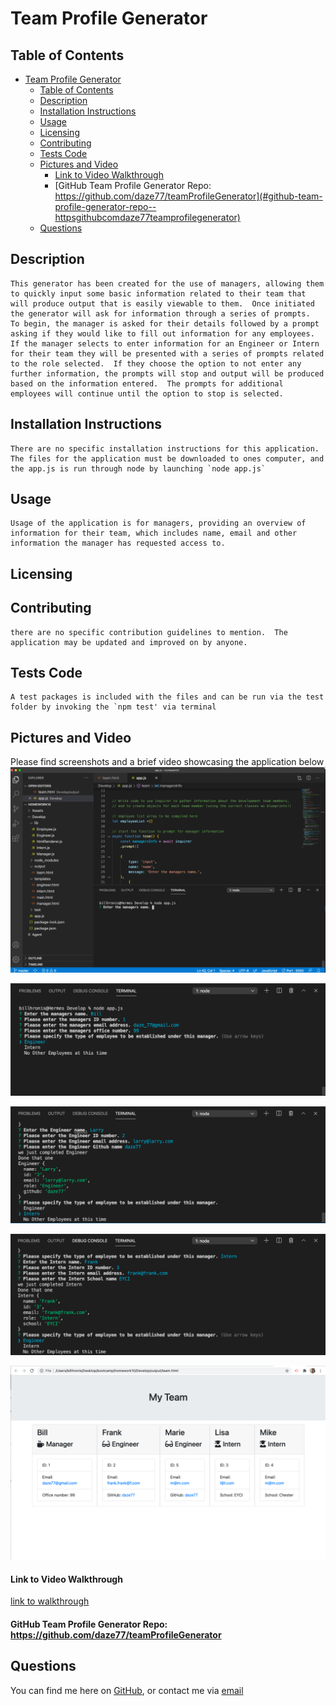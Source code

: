 
# Team Profile Generator 
  


## Table of Contents 
- [Team Profile Generator](#team-profile-generator)
  - [Table of Contents](#table-of-contents)
  - [Description](#description)
  - [Installation Instructions](#installation-instructions)
  - [Usage](#usage)
  - [Licensing](#licensing)
  - [Contributing](#contributing)
  - [Tests Code](#tests-code)
  - [Pictures and Video](#pictures-and-video)
      - [Link to Video Walkthrough](#link-to-video-walkthrough)
      - [GitHub Team Profile Generator Repo:  https://github.com/daze77/teamProfileGenerator](#github-team-profile-generator-repo--httpsgithubcomdaze77teamprofilegenerator)
  - [Questions](#questions)
    
## Description
    This generator has been created for the use of managers, allowing them to quickly input some basic information related to their team that will produce output that is easily viewable to them.  Once initiated the generator will ask for information through a series of prompts.  To begin, the manager is asked for their details followed by a prompt asking if they would like to fill out information for any employees.  If the manager selects to enter information for an Engineer or Intern for their team they will be presented with a series of prompts related to the role selected.  If they choose the option to not enter any further information, the prompts will stop and output will be produced based on the information entered.  The prompts for additional employees will continue until the option to stop is selected.
    
## Installation Instructions 
    There are no specific installation instructions for this application.  The files for the application must be downloaded to ones computer, and the app.js is run through node by launching `node app.js`

## Usage
    Usage of the application is for managers, providing an overview of information for their team, which includes name, email and other information the manager has requested access to.
    
## Licensing
      

    
## Contributing
    there are no specific contribution guidelines to mention.  The application may be updated and improved on by anyone.
    
## Tests Code
    A test packages is included with the files and can be run via the test folder by invoking the `npm test' via terminal
    
## Pictures and Video
Please find screenshots and a brief video showcasing the application below
![README Pic](Assets/images/tpg-start.png)

![README Pic](Assets/images/tpg-manager.png)

![README Pic](Assets/images/tpg-engineer.png)

![README Pic](Assets/images/tpg-intern.png)

![README Pic](Assets/images/tpg-output.png)



#### Link to Video Walkthrough

[link to walkthrough](Assets/images/Team%20Profile%20Generator%20Walkthrough.mp4)

#### GitHub Team Profile Generator Repo:  https://github.com/daze77/teamProfileGenerator


































## Questions
    
You can find me here on [GitHub](http://github.com/daze), or contact me via [email](mailto:daze77@gmail.com)  
    